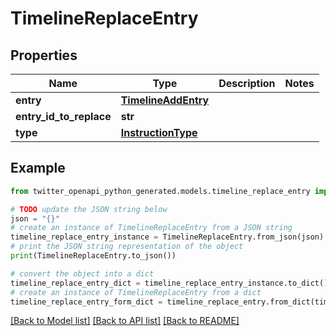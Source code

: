 # TimelineReplaceEntry


## Properties

Name | Type | Description | Notes
------------ | ------------- | ------------- | -------------
**entry** | [**TimelineAddEntry**](TimelineAddEntry.md) |  | 
**entry_id_to_replace** | **str** |  | 
**type** | [**InstructionType**](InstructionType.md) |  | 

## Example

```python
from twitter_openapi_python_generated.models.timeline_replace_entry import TimelineReplaceEntry

# TODO update the JSON string below
json = "{}"
# create an instance of TimelineReplaceEntry from a JSON string
timeline_replace_entry_instance = TimelineReplaceEntry.from_json(json)
# print the JSON string representation of the object
print(TimelineReplaceEntry.to_json())

# convert the object into a dict
timeline_replace_entry_dict = timeline_replace_entry_instance.to_dict()
# create an instance of TimelineReplaceEntry from a dict
timeline_replace_entry_form_dict = timeline_replace_entry.from_dict(timeline_replace_entry_dict)
```
[[Back to Model list]](../README.md#documentation-for-models) [[Back to API list]](../README.md#documentation-for-api-endpoints) [[Back to README]](../README.md)


